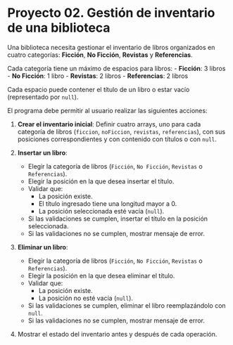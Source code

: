 # Proyecto 02. Gestión de inventario de una biblioteca

Una biblioteca necesita gestionar el inventario de libros organizados en cuatro categorías: **Ficción**, **No Ficción**, **Revistas** y **Referencias**. 

Cada categoría tiene un máximo de espacios para libros:
    - **Ficción**: 3 libros
    - **No Ficción**: 1 libro
    - **Revistas**: 2 libros
    - **Referencias**: 2 libros 

Cada espacio puede contener el título de un libro o estar vacío (representado por `null`).

El programa debe permitir al usuario realizar las siguientes acciones:

1. **Crear el inventario inicial**: Definir cuatro arrays, uno para cada categoría de libros (`ficcion`, `noFiccion`, `revistas`, `referencias`), con sus posiciones correspondientes y con contenido con títulos o con `null`.

2. **Insertar un libro**:
   - Elegir la categoría de libros (`Ficción`, `No Ficción`, `Revistas` o `Referencias`).
   - Elegir la posición en la que desea insertar el título.
   - Validar que:
     - La posición existe.
     - El título ingresado tiene una longitud mayor a 0.
     - La posición seleccionada esté vacía (`null`).
   - Si las validaciones se cumplen, insertar el título en la posición seleccionada.
   - Si las validaciones no se cumplen, mostrar mensaje de error.

3. **Eliminar un libro**:
   - Elegir la categoría de libros (`Ficción`, `No Ficción`, `Revistas` o `Referencias`).
   - Elegir la posición en la que desea eliminar el título.
   - Validar que:
     - La posición existe.
     - La posición no esté vacía (`null`).
   - Si las validaciones se cumplen, eliminar el libro reemplazándolo con `null`.
   - Si las validaciones no se cumplen, mostrar mensaje de error.

4. Mostrar el estado del inventario antes y después de cada operación.